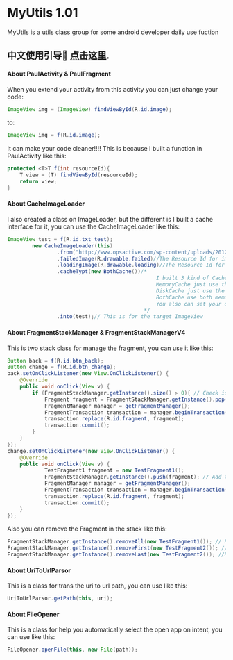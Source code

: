 # MyUtils 1.01
MyUtils is a utils class group for some android developer daily use fuction

## 中文使用引导 [点击这里](https://github.com/Paul199592/MyUtils/blob/master/README_CHN.md).

#### About PaulActivity & PaulFragment
When you extend your activity from this activity you can just change your code:
```java
ImageView img = (ImageView) findViewById(R.id.image);
```
to:
```java
ImageView img = f(R.id.image);
```
It can make your code cleaner!!!!
This is because I built a function in PaulActivity like this:
```java
protected <T>T f(int resourceId){
    T view = (T) findViewById(resourceId);
    return view;
}
```
#### About CacheImageLoader
I also created a class on ImageLoader, but the different is I built a cache interface for it, you can use the CacheImageLoader like this:
```java
ImageView test = f(R.id.txt_test);
        new CacheImageLoader(this)
                .from("http://www.opsactive.com/wp-content/uploads/2012/11/Surface-Screenshot.png")//The Image URL here
                .failedImage(R.drawable.failed)//The Resource Id for image when failed, also can put a bitmap here
                .loadingImage(R.drawable.loading)//The Resource Id for image when loading, also can put a bitmap here
                .cacheTypt(new BothCache())/*
                                                I built 3 kind of Cache logic here
                                                MemoryCache just use the memory, you can set new MemoryCache(percent), percent is a int value between 0 and 100, for seting the percent of memory use for cache initialize 
                                                DiskCache just use the storage, you can set new DiskCache(), the cache path will be sdcard/cache
                                                BothCache use both memory and storage to cache, will use 20 percent of memory for caching
                                                You also can set your own cache by write new ImageCache and implement the interface here
                                            */
                .into(test);// This is for the target ImageView
```
#### About FragmentStackManager & FragmentStackManagerV4
This is two stack class for manage the fragment, you can use it like this:
```java
Button back = f(R.id.btn_back);
Button change = f(R.id.btn_change);
back.setOnClickListener(new View.OnClickListener() {
    @Override
    public void onClick(View v) {
        if (FragmentStackManager.getInstance().size() > 0){ // Check is that any fragment in stack
            Fragment fragment = FragmentStackManager.getInstance().pop(); // Get last fragment and remove it in stack
            FragmentManager manager = getFragmentManager();
            FragmentTransaction transaction = manager.beginTransaction();
            transaction.replace(R.id.fragment, fragment);
            transaction.commit();
        }
    }
});
change.setOnClickListener(new View.OnClickListener() {
    @Override
    public void onClick(View v) {
            TestFragment1 fragment = new TestFragment1();
            FragmentStackManager.getInstance().push(fragment); // Add the fragment into stack
            FragmentManager manager = getFragmentManager();
            FragmentTransaction transaction = manager.beginTransaction();
            transaction.replace(R.id.fragment, fragment);
            transaction.commit();
    }
});
```
Also you can remove the Fragment in the stack like this:
```java
FragmentStackManager.getInstance().removeAll(new TestFragment1()); // Remove all fragment belong to TestFragment1
FragmentStackManager.getInstance().removeFirst(new TestFragment2()); //Remove the first fragment belong to TestFragment2 in stack
FragmentStackManager.getInstance().removeLast(new TestFragment2()); //Remove the last fragment belong to TestFragment2 in stack
```
#### About UriToUrlParsor
This is a class for trans the uri to url path, you can use like this:
 ```java
UriToUrlParsor.getPath(this, uri);
```
#### About FileOpener
This is a class for help you automatically select the open app on intent, you can use like this:
 ```java
FileOpener.openFile(this, new File(path));
```

